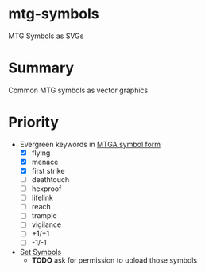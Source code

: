 # mtg-symbols
MTG Symbols as SVGs

# Summary
Common MTG symbols as vector graphics

# Priority
- Evergreen keywords in [MTGA symbol form](https://magicarena.fandom.com/wiki/Abilities)
  - [x] flying
  - [x] menace
  - [x] first strike
  - [ ] deathtouch
  - [ ] hexproof
  - [ ] lifelink
  - [ ] reach
  - [ ] trample
  - [ ] vigilance
  - [ ] +1/+1
  - [ ] -1/-1
- [Set Symbols](https://scryfall.com/sets)
  - **TODO** ask for permission to upload those symbols
